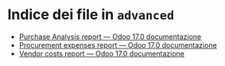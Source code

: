 # Indice dei file in `advanced`

- [Purchase Analysis report — Odoo 17.0 documentazione](./analyze.md)
- [Procurement expenses report — Odoo 17.0 documentazione](./procurement_expenses_report.md)
- [Vendor costs report — Odoo 17.0 documentazione](./vendor_costs_report.md)
